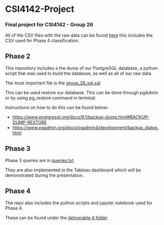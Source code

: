 # CSI4142-Project

### Final project for CSI4142 - Group 26


All of the CSV files with the raw data can be found [here](https://github.com/willmlennox/CSI4142-Project/tree/main/raw_data) this includes the CSV used for Phase 4 classification.

## Phase 2
This repository includes a the dump of our PostgreSQL database, a python script that was used to build the database, as well as all of our raw data.

The most important file is the [group_26_sql.sql](https://github.com/willmlennox/CSI4142-Project/blob/main/group_26_sql.sql)

This can be used restore our database. This can be done through pgAdmin or by using pg_restore command in terminal.

Instructions on how to do this can be found below:
- https://www.postgresql.org/docs/9.1/backup-dump.html#BACKUP-DUMP-RESTORE
- https://www.pgadmin.org/docs/pgadmin4/development/backup_dialog.html


## Phase 3
Phase 3 queries are in [queries.txt](https://github.com/willmlennox/CSI4142-Project/blob/main/queries.txt)

They are also implemented in the Tableau dashboard which will be demonstrated during the presentation.

## Phase 4
The repo also includes the python scripts and jupyter notebook used for Phase 4.

These can be found under the [deliverable 4 folder](https://github.com/willmlennox/CSI4142-Project/tree/main/deliverable_4)




